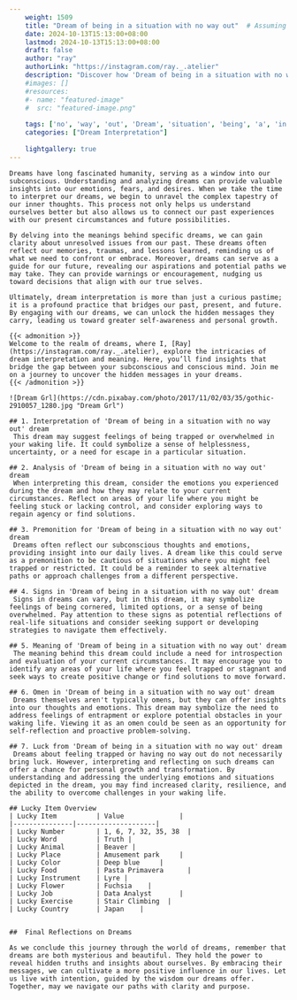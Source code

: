 ```yaml
---
    weight: 1509
    title: "Dream of being in a situation with no way out"  # Assuming 'title' column exists
    date: 2024-10-13T15:13:00+08:00
    lastmod: 2024-10-13T15:13:00+08:00
    draft: false
    author: "ray"
    authorLink: "https://instagram.com/ray._.atelier"
    description: "Discover how 'Dream of being in a situation with no way out' can interpret your future and uncover its significant meanings in your life."
    #images: []
    #resources:
    #- name: "featured-image"
    #  src: "featured-image.png"
    
    tags: ['no', 'way', 'out', 'Dream', 'situation', 'being', 'a', 'in', 'of', 'with']
    categories: ["Dream Interpretation"]
    
    lightgallery: true
---
```

    
    Dreams have long fascinated humanity, serving as a window into our subconscious. Understanding and analyzing dreams can provide valuable insights into our emotions, fears, and desires. When we take the time to interpret our dreams, we begin to unravel the complex tapestry of our inner thoughts. This process not only helps us understand ourselves better but also allows us to connect our past experiences with our present circumstances and future possibilities.
    
    By delving into the meanings behind specific dreams, we can gain clarity about unresolved issues from our past. These dreams often reflect our memories, traumas, and lessons learned, reminding us of what we need to confront or embrace. Moreover, dreams can serve as a guide for our future, revealing our aspirations and potential paths we may take. They can provide warnings or encouragement, nudging us toward decisions that align with our true selves.
    
    Ultimately, dream interpretation is more than just a curious pastime; it is a profound practice that bridges our past, present, and future. By engaging with our dreams, we can unlock the hidden messages they carry, leading us toward greater self-awareness and personal growth.
    
    {{< admonition >}}
    Welcome to the realm of dreams, where I, [Ray](https://instagram.com/ray._.atelier), explore the intricacies of dream interpretation and meaning. Here, you’ll find insights that bridge the gap between your subconscious and conscious mind. Join me on a journey to uncover the hidden messages in your dreams.
    {{< /admonition >}}
    
    ![Dream Grl](https://cdn.pixabay.com/photo/2017/11/02/03/35/gothic-2910057_1280.jpg "Dream Grl")
    
    ## 1. Interpretation of 'Dream of being in a situation with no way out' dream
     This dream may suggest feelings of being trapped or overwhelmed in your waking life. It could symbolize a sense of helplessness, uncertainty, or a need for escape in a particular situation.
    
    ## 2. Analysis of 'Dream of being in a situation with no way out' dream
     When interpreting this dream, consider the emotions you experienced during the dream and how they may relate to your current circumstances. Reflect on areas of your life where you might be feeling stuck or lacking control, and consider exploring ways to regain agency or find solutions.
    
    ## 3. Premonition for 'Dream of being in a situation with no way out' dream
     Dreams often reflect our subconscious thoughts and emotions, providing insight into our daily lives. A dream like this could serve as a premonition to be cautious of situations where you might feel trapped or restricted. It could be a reminder to seek alternative paths or approach challenges from a different perspective.
    
    ## 4. Signs in 'Dream of being in a situation with no way out' dream
     Signs in dreams can vary, but in this dream, it may symbolize feelings of being cornered, limited options, or a sense of being overwhelmed. Pay attention to these signs as potential reflections of real-life situations and consider seeking support or developing strategies to navigate them effectively.
    
    ## 5. Meaning of 'Dream of being in a situation with no way out' dream
     The meaning behind this dream could include a need for introspection and evaluation of your current circumstances. It may encourage you to identify any areas of your life where you feel trapped or stagnant and seek ways to create positive change or find solutions to move forward.
    
    ## 6. Omen in 'Dream of being in a situation with no way out' dream
     Dreams themselves aren't typically omens, but they can offer insights into our thoughts and emotions. This dream may symbolize the need to address feelings of entrapment or explore potential obstacles in your waking life. Viewing it as an omen could be seen as an opportunity for self-reflection and proactive problem-solving.
    
    ## 7. Luck from 'Dream of being in a situation with no way out' dream
     Dreams about feeling trapped or having no way out do not necessarily bring luck. However, interpreting and reflecting on such dreams can offer a chance for personal growth and transformation. By understanding and addressing the underlying emotions and situations depicted in the dream, you may find increased clarity, resilience, and the ability to overcome challenges in your waking life.
    
    ## Lucky Item Overview
    | Lucky Item          | Value              |
    |---------------|--------------------|
    | Lucky Number        | 1, 6, 7, 32, 35, 38  |
    | Lucky Word          | Truth |
    | Lucky Animal        | Beaver |
    | Lucky Place         | Amusement park     |
    | Lucky Color         | Deep blue     |
    | Lucky Food          | Pasta Primavera      |
    | Lucky Instrument    | Lyre |
    | Lucky Flower        | Fuchsia    |
    | Lucky Job           | Data Analyst       |
    | Lucky Exercise      | Stair Climbing  |
    | Lucky Country       | Japan    |
    
    
    ##  Final Reflections on Dreams
    
    As we conclude this journey through the world of dreams, remember that dreams are both mysterious and beautiful. They hold the power to reveal hidden truths and insights about ourselves. By embracing their messages, we can cultivate a more positive influence in our lives. Let us live with intention, guided by the wisdom our dreams offer. Together, may we navigate our paths with clarity and purpose.
    